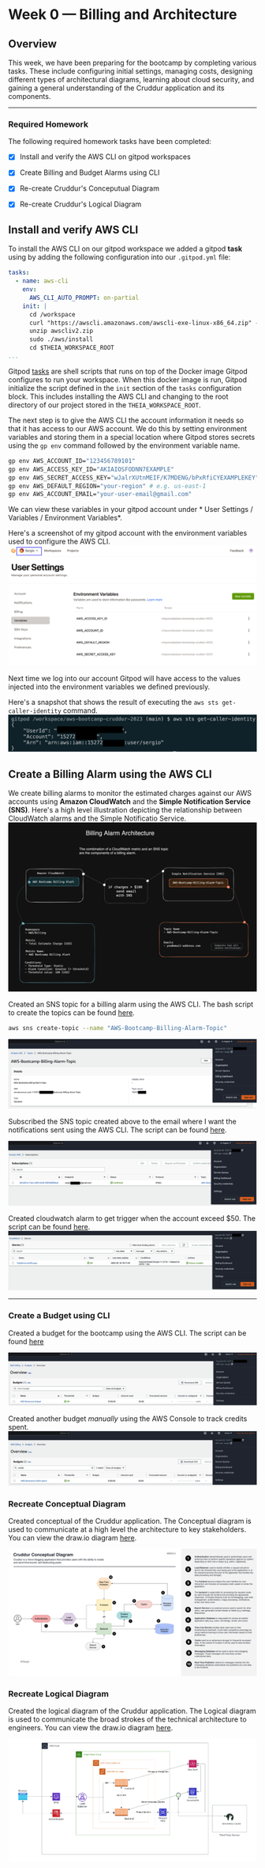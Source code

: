 # Week 0 — Billing and Architecture

## Overview
This week, we have been preparing for the bootcamp by completing various tasks. These include configuring initial settings, managing costs, designing different types of architectural diagrams, learning about cloud security, and gaining a general understanding of the Cruddur application and its components.

---

### Required Homework
The following required homework tasks have been completed:  
- [X] Install and verify the AWS CLI on gitpod workspaces
- [X] Create Billing and Budget Alarms using CLI 
- [X] Re-create Cruddur's Conceputual Diagram 
- [X] Re-create Cruddur's Logical Diagram 


## Install and verify AWS CLI 
To install the AWS CLI on our gitpod workspace we added a gitpod **task** using by adding the following configuration into our `.gitpod.yml` file: 

```yml
tasks:
  - name: aws-cli
    env:
      AWS_CLI_AUTO_PROMPT: on-partial
    init: |
      cd /workspace
      curl "https://awscli.amazonaws.com/awscli-exe-linux-x86_64.zip" -o "awscliv2.zip"
      unzip awscliv2.zip
      sudo ./aws/install
      cd $THEIA_WORKSPACE_ROOT
...
```

Gitpod [tasks](https://www.gitpod.io/docs/configure/workspaces/tasks) are shell scripts that runs on top of the Docker image Gitpod configures to run your workspace. When this docker image is run, Gitpod initialize the script defined in the `init` section of the `tasks` configuration block. This includes installing the AWS CLI and changing to the root directory of our project stored in the `THEIA_WORKSPACE_ROOT`. 

The next step is to give the AWS CLI the account information it needs so that it has access to our AWS account. We do this by setting environment variables and storing them in a special location where Gitpod stores secrets using the `gp env` command followed by the environment variable name.

```sh
gp env AWS_ACCOUNT_ID="123456789101"
gp env AWS_ACCESS_KEY_ID="AKIAIOSFODNN7EXAMPLE"
gp env AWS_SECRET_ACCESS_KEY="wJalrXUtnMEIF/K7MDENG/bPxRfiCYEXAMPLEKEY"
gp env AWS_DEFAULT_REGION="your-region" # e.g. us-east-1
gp env AWS_ACCOUNT_EMAIL="your-user-email@gmail.com" 
```

We can view these variables in your gitpod account under * User Settings / Variables / Environment Variables*.

Here's a screenshot of my gitpod account with the environment variables used to configure the AWS CLI. 
![Gitpod Account Variables](./assets//week-0/gitpod-env-vars.png)

Next time we log into our account Gitpod will have access to the values injected into the environment variables we defined previously. 

Here's a snapshot that shows the result of executing the `aws sts get-caller-identity` command.
![AWS CLI Setup](./assets/week-0/aws-cli-gitpod-config.png)

## Create a Billing Alarm using the AWS CLI
We create billing alarms to monitor the estimated charges against our AWS accounts using **Amazon CloudWatch** and the **Simple Notification Service (SNS)**. Here's a high level illustration depicting the relationship between CloudWatch alarms and the Simple Notificatio Service.
![CloudWatch and SNS](./assets/week-0/billing-alarm-architecture.png)


Created an SNS topic for a billing alarm using the AWS CLI. The bash script to create the topics can be found [here](/aws/json/create-billing-alarm-topic.sh).
```sh
aws sns create-topic --name "AWS-Bootcamp-Billing-Alarm-Topic"
```

![Billing Alarm Topic](./assets/week-0/billing-alarm-topic.png)


Subscribed the SNS topic created above to the email where I want the notifications sent using the AWS CLI. The script can be found [here](/aws/json/create-sns-topic-subscription.sh).

![SNS Topic Subscription](./assets/week-0/sns-topic-subscription.png)

Created cloudwatch alarm to get trigger when the account exceed $50. The script can be found [here](/aws/json/create-put-metric-alarm.sh).
![Alarm Config](./assets/week-0/cloudwatch-alarm.png)

---
### Create a Budget using CLI 
Created a budget for the bootcamp using the AWS CLI. The script can be found [here](/aws/json/create-aws-budget.sh)

![AWS Bootcamp Budget](./assets/week-0/aws-bootcamp-budget.png)

Created another budget *manually* using the AWS Console to track credits spent. 
![Credits Spent Budget](./assets/week-0/manual-credits-tracking-budget.png)

### Recreate Conceptual Diagram
Created conceptual of the Cruddur application. The Conceptual diagram is used to communicate at a high level the architecture to key stakeholders.
You can view the draw.io diagram [here](https://drive.google.com/file/d/15cWSBZz4jM5zQJwyXq8xmXrAvgPgpqkQ/view?usp=sharing).


![Conceptual Diagram](./assets/week-0/cruddur-conceptual-diagram-week-0.png)



### Recreate Logical Diagram 
Created the logical diagram of the Cruddur application. The Logical diagram is used to communicate the broad strokes  of the technical architecture to engineers.
You can view the draw.io diagram [here](https://drive.google.com/file/d/1MhepxEIkr9vtsjyM5FIulpOMj5dMzHPX/view?usp=sharing).

![Logical Diagram](./assets/week-0/cruddur-logical-diagram.png)
